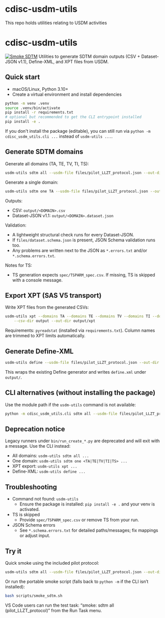 # cdisc-usdm-utils
This repo holds utilities relating to USDM activities
# cdisc-usdm-utils
[![Smoke SDTM](https://github.com/pendingintent/cdisc-usdm-utils/actions/workflows/smoke.yml/badge.svg)](https://github.com/pendingintent/cdisc-usdm-utils/actions/workflows/smoke.yml)
Utilities to generate SDTM domain outputs (CSV + Dataset-JSON v1.1), Define-XML, and XPT files from USDM.

## Quick start

- macOS/Linux, Python 3.10+
- Create a virtual environment and install dependencies

```bash
python -m venv .venv
source .venv/bin/activate
pip install -r requirements.txt
# optional but recommended to get the CLI entrypoint installed
pip install -e .
```

If you don't install the package (editable), you can still run via `python -m cdisc_usdm_utils.cli ...` instead of `usdm-utils ...`.

## Generate SDTM domains

Generate all domains (TA, TE, TV, TI, TS):

```bash
usdm-utils sdtm all --usdm-file files/pilot_LLZT_protocol.json --out-dir output
```

Generate a single domain:

```bash
usdm-utils sdtm one TA --usdm-file files/pilot_LLZT_protocol.json --out-dir output
```

Outputs:
- CSV: `output/<DOMAIN>.csv`
- Dataset-JSON v1.1: `output/<DOMAIN>.dataset.json`

Validation:
- A lightweight structural check runs for every Dataset-JSON.
- If `files/dataset.schema.json` is present, JSON Schema validation runs too.
- Any problems are written next to the JSON as `*.errors.txt` and/or `*.schema.errors.txt`.

Notes for TS:
- TS generation expects `spec/TSPARM_spec.csv`. If missing, TS is skipped with a console message.

## Export XPT (SAS V5 transport)

Write XPT files from the generated CSVs:

```bash
usdm-utils xpt --domains TA --domains TE --domains TV --domains TI --domains TS \
	--csv-dir output --out-dir output/xpt
```

Requirements: `pyreadstat` (installed via `requirements.txt`). Column names are trimmed to XPT limits automatically.

## Generate Define-XML

```bash
usdm-utils define --usdm-file files/pilot_LLZT_protocol.json --out-dir output
```

This wraps the existing Define generator and writes `define.xml` under `output/`.

## CLI alternatives (without installing the package)

Use the module path if the `usdm-utils` command is not available:

```bash
python -m cdisc_usdm_utils.cli sdtm all --usdm-file files/pilot_LLZT_protocol.json --out-dir output
```

## Deprecation notice

Legacy runners under `bin/run_create_*.py` are deprecated and will exit with a message. Use the CLI instead:

- All domains: `usdm-utils sdtm all ...`
- One domain: `usdm-utils sdtm one <TA|TE|TV|TI|TS> ...`
- XPT export: `usdm-utils xpt ...`
- Define-XML: `usdm-utils define ...`

## Troubleshooting

- Command not found: `usdm-utils`
	- Ensure the package is installed: `pip install -e .` and your venv is activated.
- TS is skipped
	- Provide `spec/TSPARM_spec.csv` or remove TS from your run.
- JSON Schema errors
	- See `*.schema.errors.txt` for detailed paths/messages; fix mappings or adjust input.

## Try it

Quick smoke using the included pilot protocol:

```bash
usdm-utils sdtm all --usdm-file files/pilot_LLZT_protocol.json --out-dir output
```

Or run the portable smoke script (falls back to `python -m` if the CLI isn’t installed):

```bash
bash scripts/smoke_sdtm.sh
```

VS Code users can run the test task: “smoke: sdtm all (pilot_LLZT_protocol)” from the Run Task menu.

